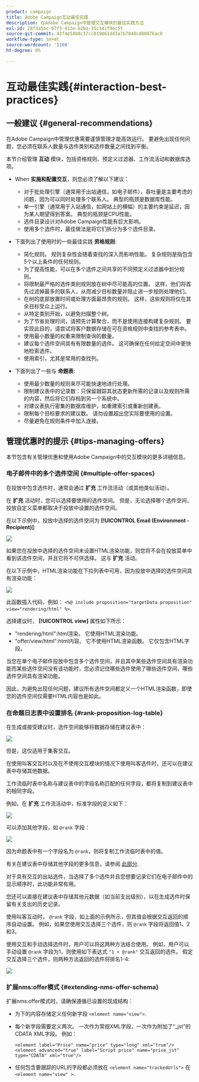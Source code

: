 ```yaml
---
product: campaign
title: Adobe Campaign互动最佳实践
description: 在Adobe Campaign中管理交互模块的最佳实践方法
exl-id: 28f3a5bc-67f5-413e-b2ba-35c341f9ec5f
source-git-commit: d2f4e54b0c37cc019061dd3a7b7048cd80876ac0
workflow-type: tm+mt
source-wordcount: '1160'
ht-degree: 0%

---
```


# 互动最佳实践{#interaction-best-practices}

## 一般建议 {#general-recommendations}

在Adobe Campaign中管理优惠需要谨慎管理才能高效运行。 要避免出现任何问题，您必须在联系人数量与选件类别和选件数量之间找到平衡。

本节介绍管理 **互动** 模块，包括资格规则、预定义过滤器、工作流活动和数据库选项。

* When **实施和配置交互**，则您必须了解以下建议：

   * 对于批处理引擎（通常用于出站通信，如电子邮件），吞吐量是主要考虑的问题，因为可以同时处理多个联系人。 典型的瓶颈是数据库性能。
   * 单一引擎（通常用于入站通信，如网站上的横幅）的主要约束是延迟，因为某人期望得到答案。 典型的瓶颈是CPU性能。
   * 选件目录设计对Adobe Campaign性能有巨大影响。
   * 使用多个选件时，最佳做法是将它们拆分为多个选件目录。

* 下面列出了使用时的一些最佳实践 **资格规则**:

   * 简化规则。 规则复杂性会随着查找的深入而影响性能。 复杂规则是指包含5个以上条件的任何规则。
   * 为了提高性能，可以在多个选件之间共享的不同预定义过滤器中划分规则。
   * 将限制最严格的选件类别规则放在树中尽可能高的位置。 这样，他们将首先过滤掉最多的联系人，从而减少目标数量并阻止进一步规则处理他们。
   * 在树的底部放置时间或处理方面最昂贵的规则。 这样，这些规则将仅在其余目标受众上运行。
   * 从特定类别开始，以避免扫描整个树。
   * 为了节省处理时间，请预先计算聚合，而不是使用连接构建复杂规则。 要实现此目的，请尝试将客户数据存储在可在资格规则中查找的参考表中。
   * 使用最小数量的权重来限制查询的数量。
   * 建议每个选件空间具有有限数量的选件。 这可确保在任何给定空间中更快地检索选件。
   * 使用索引，尤其是常用的查找列。

* 下面列出了一些与 **命题表**:

   * 使用最少数量的规则来尽可能快速地进行处理。
   * 限制建议表中的记录数：只保留跟踪其状态更新所需的记录以及规则所需的内容，然后将它们存档到另一个系统中。
   * 对建议表执行密集的数据库维护，如重建索引或重新创建表。
   * 限制每个目标要求的建议数。 请勿设置超出您实际要使用的设置。
   * 尽量避免在规则条件中加入连接。

## 管理优惠时的提示 {#tips-managing-offers}

本节包含有关管理优惠和使用Adobe Campaign中的交互模块的更多详细信息。

### 电子邮件中的多个选件空间 {#multiple-offer-spaces}

在投放中包含选件时，通常会通过 **扩充** 工作流活动（或其他类似活动）。

在 **扩充** 活动时，您可以选择要使用的选件空间。 但是，无论选择哪个选件空间，投放自定义菜单都取决于投放中设置的选件空间。

在以下示例中，投放中选择的选件空间为 **[!UICONTROL Email (Environment - Recipient)]**:

![](assets/Interaction-best-practices-offer-space-selected.png)

如果您在投放中选择的选件空间未设置HTML渲染功能，则您将不会在投放菜单中看到该选件空间，并且它将不可供选择。 这与 **扩充** 活动。

在以下示例中，HTML渲染功能在下拉列表中可用，因为投放中选择的选件空间具有渲染功能：

![](assets/Interaction-best-practices-HTML-rendering.png)

此函数插入代码，例如： `<%@ include proposition="targetData.proposition" view="rendering/html" %>`.

选择建议时， **[!UICONTROL view]** 属性如下所示：
* &quot;rendering/html&quot;:html渲染。 它使用HTML渲染功能。
* &quot;offer/view/html&quot;:html内容。 它不使用HTML渲染函数。 它仅包含HTML字段。

当您在单个电子邮件投放中包含多个选件空间，并且其中某些选件空间具有渲染功能而某些选件空间没有该功能时，您必须记住哪些选件使用了哪些选件空间，哪些选件空间具有渲染功能。

因此，为避免出现任何问题，建议所有选件空间都定义一个HTML渲染函数，即使您的选件空间仅需要HTML内容也是如此。

### 在命题日志表中设置排名 {#rank-proposition-log-table}

在生成或接受建议时，选件空间能够将数据存储在建议表中：

![](assets/Interaction-best-practices-offer-space-storage.png)

但是，这仅适用于集客交互。

在使用叫客交互时以及在不使用交互模块的情况下使用叫客选件时，还可以在建议表中存储其他数据。

工作流临时表中名称与建议表中的字段名称匹配的任何字段，都将复制到建议表中的相同字段。

例如，在 **扩充** 工作流活动中，标准字段的定义如下：

![](assets/Interaction-best-practices-manual-offer-std-fields.png)

可以添加其他字段，如 `@rank` 字段：

![](assets/Interaction-best-practices-manual-offer-add-fields.png)

因为命题表中有一个字段名为 `@rank`，则将复制工作流临时表中的值。

有关在建议表中存储其他字段的更多信息，请参阅 [此部分](interaction-send-offers.md#storing-offer-rankings-and-weights).

对于具有交互的出站选件，当选择了多个选件并且您想要记录它们在电子邮件中的显示顺序时，此功能非常有用。

您还可以直接在建议表中存储其他元数据（如当前支出级别），以在生成选件时保留有关支出的历史记录。

使用叫客互动时， `@rank` 字段，如上面的示例所示，但其值会根据交互返回的顺序自动设置。 例如，如果您使用交互选择三个选件，则 `@rank` 字段将返回值1、2和3。

使用交互和手动选择选件时，用户可以将这两种方法结合使用。 例如，用户可以手动设置 `@rank` 字段为1，则使用如下表达式 `"1 + @rank"` 交互返回的选件。 假定交互选择三个选件，则两种方法返回的选件将排名1-4:

![](assets/Interaction-best-practices-manual-offer-combined.png)

### 扩展nms:offer模式 {#extending-nms-offer-schema}

扩展nms:offer模式时，请确保遵循已设置的现成结构：
* 为下的内容存储定义任何新字段 `<element name="view">`.
* 每个新字段需要定义两次。 一次作为常规XML字段，一次作为附加了“_jst”的CDATA XML字段。 例如：

   ```
   <element label="Price" name="price" type="long" xml="true"/>
   <element advanced="true" label="Script price" name="price_jst" type="CDATA" xml="true"/>
   ```

* 任何包含要跟踪的URL的字段都必须放在 `<element name="trackedUrls">` 在 `<element name="view" >`.
